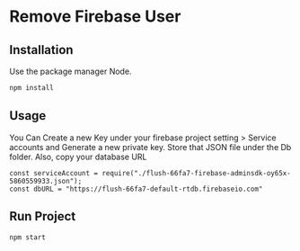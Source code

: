 # Remove Firebase User

## Installation

Use the package manager Node.

```bash
npm install
```

## Usage

You Can Create a new Key under your firebase project setting > Service accounts and Generate a new private key.
Store that JSON file under the Db folder.
Also, copy your database URL

```Add Creds under Db Folder
const serviceAccount = require("./flush-66fa7-firebase-adminsdk-oy65x-5860559933.json");
const dbURL = "https://flush-66fa7-default-rtdb.firebaseio.com"
```

## Run Project

```
npm start
```
